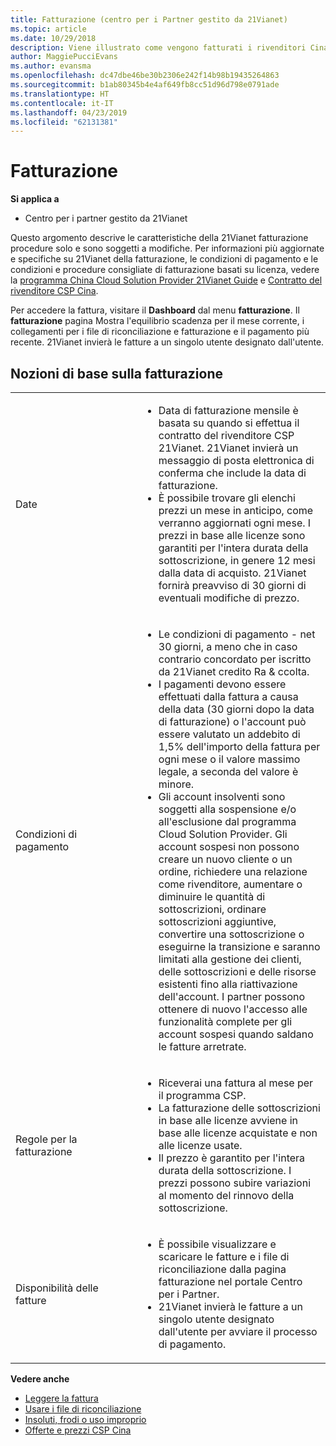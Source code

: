 ```yaml
---
title: Fatturazione (centro per i Partner gestito da 21Vianet)
ms.topic: article
ms.date: 10/29/2018
description: Viene illustrato come vengono fatturati i rivenditori Cina per i servizi forniti ai clienti.
author: MaggiePucciEvans
ms.author: evansma
ms.openlocfilehash: dc47dbe46be30b2306e242f14b98b19435264863
ms.sourcegitcommit: b1ab80345b4e4af649fb8cc51d96d798e0791ade
ms.translationtype: HT
ms.contentlocale: it-IT
ms.lasthandoff: 04/23/2019
ms.locfileid: "62131381"
---
```

# <a name="billing"></a>Fatturazione

**Si applica a**

-   Centro per i partner gestito da 21Vianet

Questo argomento descrive le caratteristiche della 21Vianet fatturazione procedure solo e sono soggetti a modifiche. Per informazioni più aggiornate e specifiche su 21Vianet della fatturazione, le condizioni di pagamento e le condizioni e procedure consigliate di fatturazione basati su licenza, vedere la [programma China Cloud Solution Provider 21Vianet Guide](https://www.21vbluecloud.com/office365/SolProv_programguide/) e [ Contratto del rivenditore CSP Cina](https://www.21vbluecloud.com/office365/ResellerAgr/).

Per accedere la fattura, visitare il **Dashboard** dal menu **fatturazione**. Il **fatturazione** pagina Mostra l'equilibrio scadenza per il mese corrente, i collegamenti per i file di riconciliazione e fatturazione e il pagamento più recente. 21Vianet invierà le fatture a un singolo utente designato dall'utente. 


## <a name="billing-basics"></a>Nozioni di base sulla fatturazione


<table>
<colgroup>
<col width="40%" />
<col width="60%" />
</colgroup>
<tbody>
<tr class="odd">
<td>Date</td>
<td><ul>
<li>Data di fatturazione mensile è basata su quando si effettua il contratto del rivenditore CSP 21Vianet. 21Vianet invierà un messaggio di posta elettronica di conferma che include la data di fatturazione.</li>
<li>È possibile trovare gli elenchi prezzi un mese in anticipo, come verranno aggiornati ogni mese. I prezzi in base alle licenze sono garantiti per l'intera durata della sottoscrizione, in genere 12 mesi dalla data di acquisto. 21Vianet fornirà preavviso di 30 giorni di eventuali modifiche di prezzo.</li>
</ul></td>
</tr>
<tr class="even">
<td>Condizioni di pagamento</td>
<td><ul>
<li>Le condizioni di pagamento - net 30 giorni, a meno che in caso contrario concordato per iscritto da 21Vianet credito Ra & ccolta.</li>
<li>I pagamenti devono essere effettuati dalla fattura a causa della data (30 giorni dopo la data di fatturazione) o l'account può essere valutato un addebito di 1,5% dell'importo della fattura per ogni mese o il valore massimo legale, a seconda del valore è minore.</li>
<li>Gli account insolventi sono soggetti alla sospensione e/o all'esclusione dal programma Cloud Solution Provider. Gli account sospesi non possono creare un nuovo cliente o un ordine, richiedere una relazione come rivenditore, aumentare o diminuire le quantità di sottoscrizioni, ordinare sottoscrizioni aggiuntive, convertire una sottoscrizione o eseguirne la transizione e saranno limitati alla gestione dei clienti, delle sottoscrizioni e delle risorse esistenti fino alla riattivazione dell'account. I partner possono ottenere di nuovo l'accesso alle funzionalità complete per gli account sospesi quando saldano le fatture arretrate.</li>
</ul></td>
</tr>
<tr class="odd">
<td>Regole per la fatturazione</td>
<td><ul>
<li>Riceverai una fattura al mese per il programma CSP.</li>
<li>La fatturazione delle sottoscrizioni in base alle licenze avviene in base alle licenze acquistate e non alle licenze usate.</li>
<li>Il prezzo è garantito per l'intera durata della sottoscrizione. I prezzi possono subire variazioni al momento del rinnovo della sottoscrizione.</li>
</ul></td>
</tr>
<tr class="even">
<td>Disponibilità delle fatture</td>
<td><ul>
<li>È possibile visualizzare e scaricare le fatture e i file di riconciliazione dalla pagina fatturazione nel portale Centro per i Partner.</li>
<li>21Vianet invierà le fatture a un singolo utente designato dall'utente per avviare il processo di pagamento.</li>
</ul></td>
</tr>
</tbody>
</table>

**Vedere anche** 
-   [Leggere la fattura](read-your-bill.md)
-   [Usare i file di riconciliazione](use-the-reconciliation-files.md)
-   [Insoluti, frodi o uso improprio](non-payment-fraud-or-misuse.md)
-   [Offerte e prezzi CSP Cina](see-offers-and-pricing.md)

